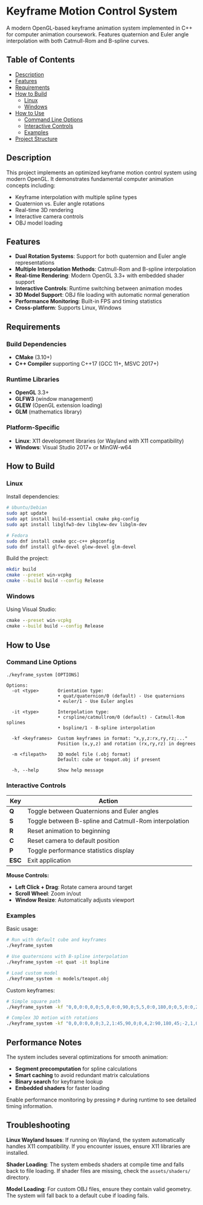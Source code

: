 # Keyframe Motion Control System

A modern OpenGL-based keyframe animation system implemented in C++ for computer animation coursework. Features quaternion and Euler angle interpolation with both Catmull-Rom and B-spline curves.

## Table of Contents
* [Description](#description)
* [Features](#features)
* [Requirements](#requirements)
* [How to Build](#how-to-build)
   * [Linux](#linux)
   * [Windows](#windows)
* [How to Use](#how-to-use)
   * [Command Line Options](#command-line-options)
   * [Interactive Controls](#interactive-controls)
   * [Examples](#examples)
* [Project Structure](#project-structure)

## Description

This project implements an optimized keyframe motion control system using modern OpenGL. It demonstrates fundamental computer animation concepts including:

- Keyframe interpolation with multiple spline types
- Quaternion vs. Euler angle rotations
- Real-time 3D rendering
- Interactive camera controls
- OBJ model loading

## Features

- **Dual Rotation Systems**: Support for both quaternion and Euler angle representations
- **Multiple Interpolation Methods**: Catmull-Rom and B-spline interpolation
- **Real-time Rendering**: Modern OpenGL 3.3+ with embedded shader support
- **Interactive Controls**: Runtime switching between animation modes
- **3D Model Support**: OBJ file loading with automatic normal generation
- **Performance Monitoring**: Built-in FPS and timing statistics
- **Cross-platform**: Supports Linux, Windows

## Requirements

### Build Dependencies
- **CMake** (3.10+)
- **C++ Compiler** supporting C++17 (GCC 11+, MSVC 2017+)

### Runtime Libraries
- **OpenGL** 3.3+
- **GLFW3** (window management)
- **GLEW** (OpenGL extension loading)
- **GLM** (mathematics library)

### Platform-Specific
- **Linux**: X11 development libraries (or Wayland with X11 compatibility)
- **Windows**: Visual Studio 2017+ or MinGW-w64

## How to Build

### Linux

Install dependencies:
```bash
# Ubuntu/Debian
sudo apt update
sudo apt install build-essential cmake pkg-config
sudo apt install libglfw3-dev libglew-dev libglm-dev

# Fedora
sudo dnf install cmake gcc-c++ pkgconfig
sudo dnf install glfw-devel glew-devel glm-devel
```

Build the project:
```bash
mkdir build
cmake --preset win-vcpkg
cmake --build build --config Release
```

### Windows

Using Visual Studio:
```cmd
cmake --preset win-vcpkg
cmake --build build --config Release
```

## How to Use

### Command Line Options

```
./keyframe_system [OPTIONS]

Options:
  -ot <type>       Orientation type:
                   • quat/quaternion/0 (default) - Use quaternions
                   • euler/1 - Use Euler angles
                   
  -it <type>       Interpolation type:
                   • crspline/catmullrom/0 (default) - Catmull-Rom splines
                   • bspline/1 - B-spline interpolation
                   
  -kf <keyframes>  Custom keyframes in format: "x,y,z:rx,ry,rz;..."
                   Position (x,y,z) and rotation (rx,ry,rz) in degrees
                   
  -m <filepath>    3D model file (.obj format)
                   Default: cube or teapot.obj if present
                   
  -h, --help       Show help message
```

### Interactive Controls

| Key | Action |
|-----|--------|
| **Q** | Toggle between Quaternions and Euler angles |
| **S** | Toggle between B-spline and Catmull-Rom interpolation |
| **R** | Reset animation to beginning |
| **C** | Reset camera to default position |
| **P** | Toggle performance statistics display |
| **ESC** | Exit application |

**Mouse Controls:**
- **Left Click + Drag**: Rotate camera around target
- **Scroll Wheel**: Zoom in/out
- **Window Resize**: Automatically adjusts viewport

### Examples

Basic usage:
```bash
# Run with default cube and keyframes
./keyframe_system

# Use quaternions with B-spline interpolation
./keyframe_system -ot quat -it bspline

# Load custom model
./keyframe_system -m models/teapot.obj
```

Custom keyframes:
```bash
# Simple square path
./keyframe_system -kf "0,0,0:0,0,0;5,0,0:0,90,0;5,5,0:0,180,0;0,5,0:0,270,0;0,0,0:0,360,0"

# Complex 3D motion with rotations
./keyframe_system -kf "0,0,0:0,0,0;3,2,1:45,90,0;0,4,2:90,180,45;-2,1,0:135,270,90;0,0,0:180,360,135"
```

## Performance Notes

The system includes several optimizations for smooth animation:
- **Segment precomputation** for spline calculations
- **Smart caching** to avoid redundant matrix calculations
- **Binary search** for keyframe lookup
- **Embedded shaders** for faster loading

Enable performance monitoring by pressing `P` during runtime to see detailed timing information.

## Troubleshooting

**Linux Wayland Issues**: If running on Wayland, the system automatically handles X11 compatibility. If you encounter issues, ensure X11 libraries are installed.

**Shader Loading**: The system embeds shaders at compile time and falls back to file loading. If shader files are missing, check the `assets/shaders/` directory.

**Model Loading**: For custom OBJ files, ensure they contain valid geometry. The system will fall back to a default cube if loading fails.
